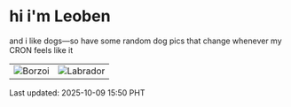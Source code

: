 # hi i'm Leoben

and i like dogs—so have some random dog pics that change whenever my CRON feels like it

|  |  |
|--------|----------|
| ![Borzoi](https://random-dog-vercel.vercel.app/api/random-borzoi?v=1759996253) | ![Labrador](https://random-dog-vercel.vercel.app/api/random-labrador?v=1759996253) |

Last updated: 2025-10-09 15:50 PHT

